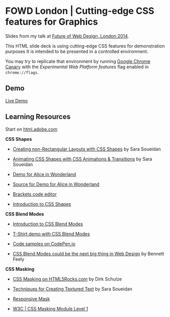 FOWD London | Cutting-edge CSS features for Graphics
===

Slides from my talk at [Future of Web Design, London 2014](http://futureofwebdesign.com/london-2014/).

This HTML slide deck is using cutting-edge CSS features for demonstration purposes
It is intended to be presented in a controlled environment.

You may try to replicate that environment by running
[Google Chrome Canary](https://www.google.com/intl/en/chrome/browser/canary.html)
with the _Experimental Web Platform features_ flag enabled in `chrome://flags`.

Demo
---

[Live Demo](http://razvancaliman.com/fowd-london-2014/#/)


Learning Resources
---

Start on [html.adobe.com](http://html.adobe.com/webplatform)

**CSS Shapes**

  * [Creating non-Rectangular Layouts with CSS Shapes](http://sarasoueidan.com/blog/css-shapes/) by Sara Soueidan

  * [Animating CSS Shapes with CSS Animations & Transitions](http://sarasoueidan.com/blog/animating-css-shapes/) by Sara Soueidan

  * [Demo for Alice in Wonderland ](http://adobe-webplatform.github.io/Demo-for-Alice-s-Adventures-in-Wonderland/)

  * [Source for Demo for Alice in Wonderland](https://github.com/adobe-webplatform/Demo-for-Alice-s-Adventures-in-Wonderland)

  * [Brackets code editor](http://brackets.io)

  * [Introduction to CSS Shapes](http://html.adobe.com/webplatform/layout/shapes/)


**CSS Blend Modes**

  * [Introduction to CSS Blend Modes](http://html.adobe.com/webplatform/graphics/blendmodes/)

  * [T-Shirt demo with CSS Blend Modes](razvancaliman.com/cssblending/)

  * [Code samples on CodePen.io](http://codepen.io/collection/hfxiw)

  * [CSS Blend Modes could be the next big thing in Web Design](https://medium.com/web-design-technique/6b51bf53743a) by Bennett Feely


**CSS Masking**

  * [CSS Masking on HTML5Rocks.com](http://www.html5rocks.com/en/tutorials/masking/adobe/) by Dirk Schulze

  * [Techniques for Creating Textured Text](http://tympanus.net/codrops/2013/12/02/techniques-for-creating-textured-text/) by Sara Soueidan

  * [Responsive Mask](razvancaliman.com/responsive-mask-image)

  * [W3C | CSS Masking Module Level 1](http://www.w3.org/TR/css-masking-1/)
